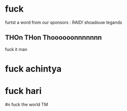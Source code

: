 # fuck
furtst a word from our sponsors : RAID! shoadouw legands
## THOn THon Thoooooonnnnnnn
fuck it man
# fuck achintya
# fuck hari
#n fuck the world TM
